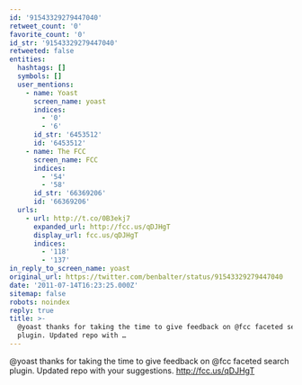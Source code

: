 ```yaml
---
id: '91543329279447040'
retweet_count: '0'
favorite_count: '0'
id_str: '91543329279447040'
retweeted: false
entities:
  hashtags: []
  symbols: []
  user_mentions:
    - name: Yoast
      screen_name: yoast
      indices:
        - '0'
        - '6'
      id_str: '6453512'
      id: '6453512'
    - name: The FCC
      screen_name: FCC
      indices:
        - '54'
        - '58'
      id_str: '66369206'
      id: '66369206'
  urls:
    - url: http://t.co/0B3ekj7
      expanded_url: http://fcc.us/qDJHgT
      display_url: fcc.us/qDJHgT
      indices:
        - '118'
        - '137'
in_reply_to_screen_name: yoast
original_url: https://twitter.com/benbalter/status/91543329279447040
date: '2011-07-14T16:23:25.000Z'
sitemap: false
robots: noindex
reply: true
title: >-
  @yoast thanks for taking the time to give feedback on @fcc faceted search
  plugin. Updated repo with …
---
```


@yoast thanks for taking the time to give feedback on @fcc faceted search plugin. Updated repo with your suggestions. http://fcc.us/qDJHgT